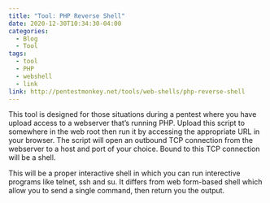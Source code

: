 ```yaml
---
title: "Tool: PHP Reverse Shell"
date: 2020-12-30T10:34:30-04:00
categories:
  - Blog
  - Tool
tags:
  - tool
  - PHP
  - webshell
  - link
link: http://pentestmonkey.net/tools/web-shells/php-reverse-shell
---
```


This tool is designed for those situations during a pentest where you have upload access to a webserver that’s running PHP.  Upload this script to somewhere in the web root then run it by accessing the appropriate URL in your browser.  The script will open an outbound TCP connection from the webserver to a host and port of your choice.  Bound to this TCP connection will be a shell.

This will be a proper interactive shell in which you can run interective programs like telnet, ssh and su.  It differs from web form-based shell which allow you to send a single command, then return you the output.
